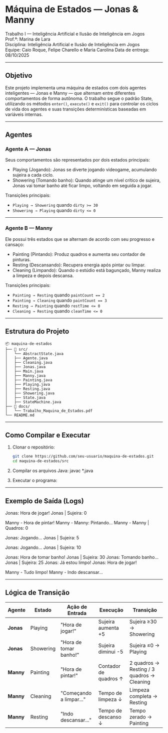 ﻿# Máquina de Estados — Jonas & Manny

Trabalho I — Inteligência Artificial e Ilusão de Inteligência em Jogos  
Prof.ª: Marina de Lara  
Disciplina: Inteligência Artificial e Ilusão de Inteligência em Jogos  
Equipe: Caio Roque, Felipe Charello e Maria Carolina 
Data de entrega: 08/10/2025  

---

## Objetivo
Este projeto implementa uma máquina de estados com dois agentes inteligentes — Jonas e Manny — que alternam entre diferentes comportamentos de forma autônoma.
O trabalho segue o padrão State, utilizando os métodos `enter()`, `execute()` e `exit()` para controlar os ciclos de vida dos agentes e suas transições determinísticas baseadas em variáveis internas.

---

## Agentes

### Agente A — Jonas
Seus comportamentos são representados por dois estados principais:

- Playing (Jogando): Jonas se diverte jogando videogame, acumulando sujeira a cada ciclo.  
- Showering (Tomando banho): Quando atinge um nível crítico de sujeira, Jonas vai tomar banho até ficar limpo, voltando em seguida a jogar.

Transições principais:
- `Playing → Showering` quando `dirty >= 30`
- `Showering → Playing` quando `dirty <= 0`

---

### Agente B — Manny
Ele possui três estados que se alternam de acordo com seu progresso e cansaço:

- Painting (Pintando): Produz quadros e aumenta seu contador de pinturas.  
- Resting (Descansando): Recupera energia após pintar ou limpar.  
- Cleaning (Limpando): Quando o estúdio está bagunçado, Manny realiza a limpeza e depois descansa.

Transições principais:
- `Painting → Resting` quando `paintCount == 2`
- `Painting → Cleaning` quando `paintCount == 3`
- `Resting → Painting` quando `restTime <= 0`
- `Cleaning → Resting` quando `cleanTime <= 0`

---

## Estrutura do Projeto
```
📦 maquina-de-estados
├── 📁 src/
│   └── AbstractState.java
│   ├── Agente.java
│   ├── Cleaning.java
│   ├── Jonas.java
│   ├── Main.java
│   ├── Manny.java
│   ├── Painting.java
│   ├── Playing.java
│   ├── Resting.java
│   ├── Showering.java
│   ├── State.java
│   ├── StateMachine.java
├── 📁 docs/
│   └── Trabalho_Maquina_de_Estados.pdf
└── README.md

```
---

## Como Compilar e Executar

1. Clonar o repositório:
   ```bash
   git clone https://github.com/seu-usuario/maquina-de-estados.git
   cd maquina-de-estados/src

2. Compilar os arquivos Java:
    javac *.java

3. Executar o programa:

---

## Exemplo de Saída (Logs)

Jonas: Hora de jogar!
Jonas | Sujeira: 0

Manny - Hora de pintar!
Manny - Manny: Pintando...
Manny - Manny | Quadros: 0

Jonas: Jogando...
Jonas | Sujeira: 5

Jonas: Jogando...
Jonas | Sujeira: 10

Jonas: Hora de tomar banho!
Jonas | Sujeira: 30
Jonas: Tomando banho...
Jonas | Sujeira: 25
Jonas: Já estou limpo!
Jonas: Hora de jogar!

Manny - Tudo limpo!
Manny - Indo descansar...

---

## Lógica de Transição 
| Agente    | Estado    | Ação de Entrada         | Execução              | Transição                                  |
| --------- | --------- | ----------------------- | --------------------- | ------------------------------------------ |
| **Jonas** | Playing   | "Hora de jogar!"        | Sujeira aumenta +5    | Sujeira ≥30 → Showering                    |
| **Jonas** | Showering | "Hora de tomar banho!"  | Sujeira diminui -5    | Sujeira ≤0 → Playing                       |
| **Manny** | Painting  | "Hora de pintar!"       | Contador de quadros ↑ | 2 quadros → Resting / 3 quadros → Cleaning |
| **Manny** | Cleaning  | "Começando a limpar..." | Tempo de limpeza ↓    | Limpeza completa → Resting                 |
| **Manny** | Resting   | "Indo descansar..."     | Tempo de descanso ↓   | Tempo zerado → Painting                    |


